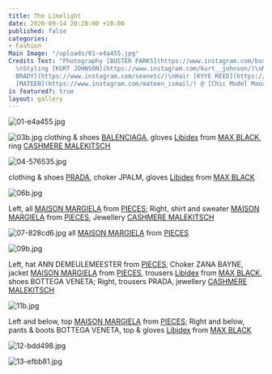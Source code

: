 ```yaml
---
title: The Limelight
date: 2020-09-14 20:28:00 +10:00
published: false
categories:
- Fashion
Main Image: "/uploads/01-e4a455.jpg"
Credits Text: "Photography [BUSTER PARKS](https://www.instagram.com/busterparks/)
  \nStyling [KURT JOHNSON](https://www.instagram.com/kurt__johnson/)\nMakeup [SEAN
  BRADY](https://www.instagram.com/seanetc/)\nHair [KYYE REED](https://www.instagram.com/kyye/)\n\nModel
  [MATEEN](https://www.instagram.com/mateen_ismail/) @ [Chic Model Management](https://www.instagram.com/chic_management/)"
is featured?: true
layout: gallery
---
```


![01-e4a455.jpg](/uploads/01-e4a455.jpg)

![03b.jpg](/uploads/03b.jpg)
clothing & shoes [BALENCIAGA](https://www.balenciaga.com/au), gloves [Libidex](https://www.libidex.com/) from [MAX BLACK](https://maxblack.com.au/), ring [CASHMERE MALEKITSCH](https://cashmeremalekitsch.com/)

![04-576535.jpg](/uploads/04-576535.jpg)

clothing & shoes [PRADA](https://www.prada.com/au/en.html), choker JPALM, gloves [Libidex](https://www.libidex.com/) from [MAX BLACK](https://maxblack.com.au/)

![06b.jpg](/uploads/06b.jpg)

Left, all [MAISON MARGIELA](https://www.maisonmargiela.com/au) from [PIECES](https://piecesydney.com/); Right,
shirt and sweater [MAISON MARGIELA](https://www.maisonmargiela.com/au) from [PIECES](https://piecesydney.com/), Jewellery [CASHMERE MALEKITSCH](https://cashmeremalekitsch.com/)

![07-828cd6.jpg](/uploads/07-828cd6.jpg)
all [MAISON MARGIELA](https://www.maisonmargiela.com/au) from [PIECES](https://piecesydney.com/)

![09b.jpg](/uploads/09b.jpg)

Left, hat ANN DEMEULEMEESTER from [PIECES](https://piecesydney.com/), Choker ZANA BAYNE, jacket [MAISON MARGIELA](https://www.maisonmargiela.com/au) from [PIECES](https://piecesydney.com/), trousers [Libidex](https://www.libidex.com/) from [MAX BLACK](https://maxblack.com.au/), shoes BOTTEGA VENETA; Right, trousers PRADA, jewellery [CASHMERE MALEKITSCH](https://cashmeremalekitsch.com/)

![11b.jpg](/uploads/11b.jpg)

Left and below, top [MAISON MARGIELA](https://www.maisonmargiela.com/au) from [PIECES](https://piecesydney.com/);
Right and below, pants & boots BOTTEGA VENETA, top & gloves [Libidex](https://www.libidex.com/) from [MAX BLACK](https://maxblack.com.au/)

![12-bdd498.jpg](/uploads/12-bdd498.jpg) 

![13-efbb81.jpg](/uploads/13-efbb81.jpg)


